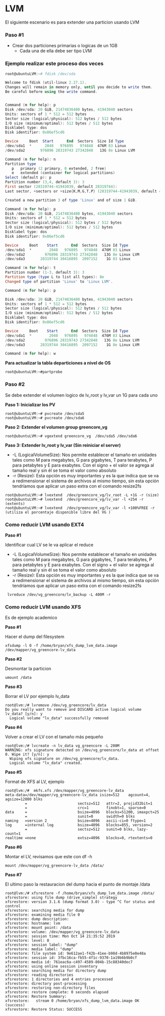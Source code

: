 # LVM
El siguiente escenario es para extender una particion usando LVM

### Paso #1

* Crear dos particiones primarias o logicas de un 1GB
    * Cada una de ella debe ser tipo LVM

### Ejemplo realizar este proceso dos veces

```powershell
root@ubuntuLVM:~# fdisk /dev/sda

Welcome to fdisk (util-linux 2.27.1).
Changes will remain in memory only, until you decide to write them.
Be careful before using the write command.


Command (m for help): p
Disk /dev/sda: 20 GiB, 21474836480 bytes, 41943040 sectors
Units: sectors of 1 * 512 = 512 bytes
Sector size (logical/physical): 512 bytes / 512 bytes
I/O size (minimum/optimal): 512 bytes / 512 bytes
Disklabel type: dos
Disk identifier: 0x86ef5cd6

Device     Boot  Start      End  Sectors  Size Id Type
/dev/sda1  *      2048   976895   974848  476M 83 Linux
/dev/sda2       976896 28319743 27342848   13G 8e Linux LVM

Command (m for help): n
Partition type
   p   primary (2 primary, 0 extended, 2 free)
   e   extended (container for logical partitions)
Select (default p): p
Partition number (3,4, default 3): 3
First sector (28319744-41943039, default 28319744):
Last sector, +sectors or +size{K,M,G,T,P} (28319744-41943039, default 41943039): +1G

Created a new partition 3 of type 'Linux' and of size 1 GiB.

Command (m for help): p
Disk /dev/sda: 20 GiB, 21474836480 bytes, 41943040 sectors
Units: sectors of 1 * 512 = 512 bytes
Sector size (logical/physical): 512 bytes / 512 bytes
I/O size (minimum/optimal): 512 bytes / 512 bytes
Disklabel type: dos
Disk identifier: 0x86ef5cd6

Device     Boot    Start      End  Sectors  Size Id Type
/dev/sda1  *        2048   976895   974848  476M 83 Linux
/dev/sda2         976896 28319743 27342848   13G 8e Linux LVM
/dev/sda3       28319744 30416895  2097152    1G 83 Linux

Command (m for help): t
Partition number (1-3, default 3): 3
Partition type (type L to list all types): 8e
Changed type of partition 'Linux' to 'Linux LVM'.

Command (m for help): p

Disk /dev/sda: 20 GiB, 21474836480 bytes, 41943040 sectors
Units: sectors of 1 * 512 = 512 bytes
Sector size (logical/physical): 512 bytes / 512 bytes
I/O size (minimum/optimal): 512 bytes / 512 bytes
Disklabel type: dos
Disk identifier: 0x86ef5cd6

Device     Boot    Start      End  Sectors  Size Id Type
/dev/sda1  *        2048   976895   974848  476M 83 Linux
/dev/sda2         976896 28319743 27342848   13G 8e Linux LVM
/dev/sda3       28319744 30416895  2097152    1G 8e Linux LVM

Command (m for help): w

```

**Para actualizar la tabla departiciones a nivel de OS**

```
root@ubuntuLVM:~#partprobe
```
### Paso #2

Se debe extender el volumen logico de lv_root y lv_var un 1G para cada uno

**Paso 1: Inicializar los PV**

```
root@ubuntuLVM:~# pvcreate /dev/sda5
root@ubuntuLVM:~# pvcreate /dev/sda6
```

**Paso 2: Extender el volumen group greencore_vg**
```
root@ubuntuLVM:~# vgextend greencore_vg  /dev/sda5 /dev/sda6
```
**Paso 3: Extender lv_root y lv_var (Sin reiniciar el server)**

* -L (LogicalVolumeSize): Nos permite establecer el tamaño en unidades tales como M para megabytes, G para gigabytes, T para terabytes, P para petabytes y E para exabytes. Con el signo + el valor se agrega al tamaño real y sin él se toma el valor como absoluto
* -r (Resize): Esta opción es muy importantes y es la que indica que se va a redimensionar el sistema de archivos al mismo tiempo, sin esta opción tendríamos que aplicar un paso extra con el comando resize2fs

```
root@ubuntuLVM:~# lvextend  /dev/greencore_vg/lv_root -L +1G -r (size)
root@ubuntuLVM:~# lvextend  /dev/greencore_vg/lv_var -l +254 -r (extents)
root@ubuntuLVM:~# lvextend  /dev/greencore_vg/lv_var -l +100%FREE -r (utiliza el porcentaje disponible libre del VG )
```
### Como reducir LVM usando EXT4

**Paso #1**

Identificar cual LV se le va aplicar el reduce

* -L (LogicalVolumeSize): Nos permite establecer el tamaño en unidades tales como M para megabytes, G para gigabytes, T para terabytes, P para petabytes y E para exabytes. Con el signo + el valor se agrega al tamaño real y sin él se toma el valor como absoluto
* -r (Resize): Esta opción es muy importantes y es la que indica que se va a redimensionar el sistema de archivos al mismo tiempo, sin esta opción tendríamos que aplicar un paso extra con el comando resize2fs


```
 lvreduce /dev/vg_greencore/lv_backup -L 400M -r
```

### Como reducir LVM usando XFS
Es de ejemplo academico

**Paso #1**

Hacer el dump del filesystem

```
xfsdump -l 0 -f /home/bryan/xfs_dump_lvm_data.image /dev/mapper/vg_greencore-lv_data 
```
**Paso #2**

Desmontar la particion

```
umount /data
```

**Paso #3**

Borrar el LV por ejemplo lv_data 

```
root@lvm:/# lvremove /dev/vg_greencore/lv_data 
Do you really want to remove and DISCARD active logical volume lv_data? [y/n]: y
  Logical volume "lv_data" successfully removed
```
**Paso #4**

Volver a crear el LV con el tamaño más pequeño

```
root@lvm:/# lvcreate -n lv_data vg_greencore -L 200M
WARNING: xfs signature detected on /dev/vg_greencore/lv_data at offset 0. Wipe it? [y/n]: y
  Wiping xfs signature on /dev/vg_greencore/lv_data.
  Logical volume "lv_data" created.
```

**Paso #5**

Format de XFS al LV, ejemplo 

```
root@lvm:/#  mkfs.xfs /dev/mapper/vg_greencore-lv_data
meta-data=/dev/mapper/vg_greencore-lv_data isize=512    agcount=4, agsize=12800 blks
         =                       sectsz=512   attr=2, projid32bit=1
         =                       crc=1        finobt=1, sparse=0
data     =                       bsize=4096   blocks=51200, imaxpct=25
         =                       sunit=0      swidth=0 blks
naming   =version 2              bsize=4096   ascii-ci=0 ftype=1
log      =internal log           bsize=4096   blocks=855, version=2
         =                       sectsz=512   sunit=0 blks, lazy-count=1
realtime =none                   extsz=4096   blocks=0, rtextents=0

```

**Paso #6**

Montar el LV, revisamos que este con df -h

```
mount /dev/mapper/vg_greencore-lv_data /data/
```

**Paso #7**

El ultimo paso la restauracion del dump hacia el punto de montaje /data
```
root@lvm:/# xfsrestore -f /home/bryan/xfs_dump_lvm_data.image /data/
xfsrestore: using file dump (drive_simple) strategy
xfsrestore: version 3.1.6 (dump format 3.0) - type ^C for status and control
xfsrestore: searching media for dump
xfsrestore: examining media file 0
xfsrestore: dump description: 
xfsrestore: hostname: lvm
xfsrestore: mount point: /data
xfsrestore: volume: /dev/mapper/vg_greencore-lv_data
xfsrestore: session time: Mon Oct 14 21:35:52 2019
xfsrestore: level: 0
xfsrestore: session label: "dump"
xfsrestore: media label: "dump"
xfsrestore: file system id: 9e612ae1-f42b-41ee-b98d-4b8975e0e48a
xfsrestore: session id: 3fbc16ca-fb55-4f1c-9370-1a19b6b9b0cf
xfsrestore: media id: 761eac6a-c497-4589-804b-15c88340dec7
xfsrestore: using online session inventory
xfsrestore: searching media for directory dump
xfsrestore: reading directories
xfsrestore: 1 directories and 4 entries processed
xfsrestore: directory post-processing
xfsrestore: restoring non-directory files
xfsrestore: restore complete: 0 seconds elapsed
xfsrestore: Restore Summary:
xfsrestore:   stream 0 /home/bryan/xfs_dump_lvm_data.image OK (success)
xfsrestore: Restore Status: SUCCESS
```




